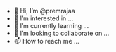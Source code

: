 - 👋 Hi, I’m @premrajaa
- 👀 I’m interested in ...
- 🌱 I’m currently learning ...
- 💞️ I’m looking to collaborate on ...
- 📫 How to reach me ...

<!---
premrajaa/premrajaa is a ✨ special ✨ repository because its `README.md` (this file) appears on your GitHub profile.
You can click the Preview link to take a look at your changes.
--->
